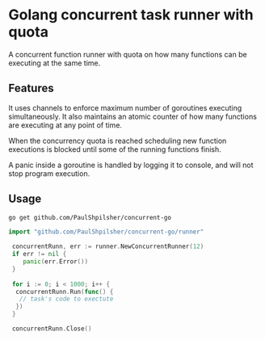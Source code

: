 # Golang concurrent task runner with quota

A concurrent function runner with quota on how many functions can be executing at the same time.

## Features

It uses channels to enforce maximum number of goroutines executing simultaneously. It also maintains an atomic counter of how many functions are executing at any point of time.

When the concurrency quota is reached scheduling new function executions is blocked until some of the running functions finish.

A panic inside a goroutine is handled by logging it to console, and will not stop program execution.

## Usage

```bash
go get github.com/PaulShpilsher/concurrent-go
```

```go
import "github.com/PaulShpilsher/concurrent-go/runner"
```

```go
 concurrentRunn, err := runner.NewConcurrentRunner(12)
 if err != nil {
    panic(err.Error())
 }
 
 for i := 0; i < 1000; i++ {
  concurrentRunn.Run(func() {
   // task's code to exectute
  })
 }

 concurrentRunn.Close()
```
